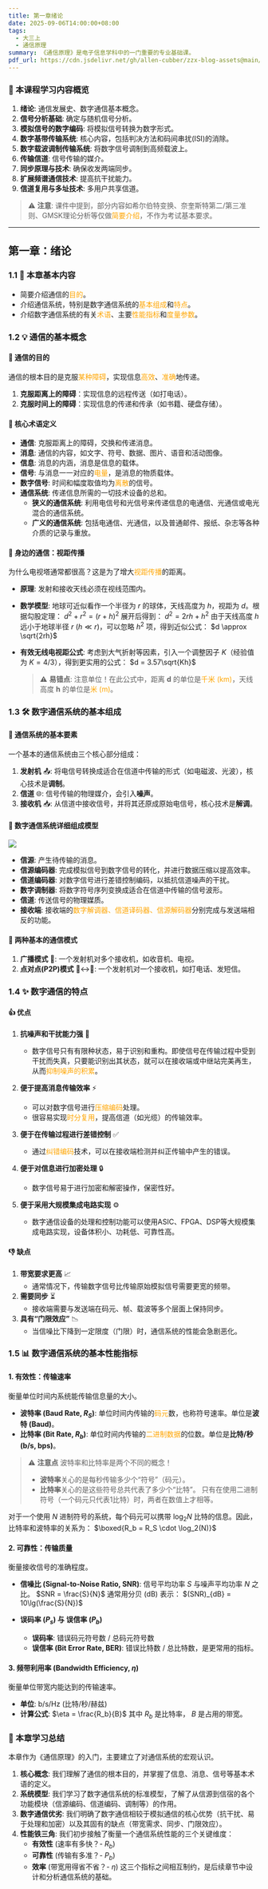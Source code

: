 ```yaml
---
title: 第一章绪论
date: 2025-09-06T14:00:00+08:00
tags:
  - 大三上
  - 通信原理
summary: 《通信原理》是电子信息学科中的一门重要的专业基础课。
pdf_url: https://cdn.jsdelivr.net/gh/allen-cubber/zzx-blog-assets@main/txyl1.pdf
---
```

### 🎯 本课程学习内容概览

1.  **绪论**: 通信发展史、数字通信基本概念。
2.  **信号分析基础**: 确定与随机信号分析。
3.  **模拟信号的数字编码**: 将模拟信号转换为数字形式。
4.  **数字基带传输系统**: 核心内容，包括判决方法和码间串扰(ISI)的消除。
5.  **数字载波调制传输系统**: 将数字信号调制到高频载波上。
6.  **传输信道**: 信号传输的媒介。
7.  **同步原理与技术**: 确保收发两端同步。
8.  **扩展频谱通信技术**: 提高抗干扰能力。
9.  **信道复用与多址技术**: 多用户共享信道。

> ⚠️ **注意**: 课件中提到，部分内容如希尔伯特变换、奈奎斯特第二/第三准则、GMSK理论分析等仅做<font color="orange">简要介绍</font>，不作为考试基本要求。

---

## 第一章：绪论

### 1.1 🎯 本章基本内容

-   简要介绍通信的<font color="orange">目的</font>。
-   介绍通信系统，特别是数字通信系统的<font color="orange">基本组成</font>和<font color="orange">特点</font>。
-   介绍数字通信系统的有关<font color="orange">术语</font>、主要<font color="orange">性能指标</font>和<font color="orange">度量参数</font>。

### 1.2 💡 通信的基本概念

#### 🤔 通信的目的
通信的根本目的是克服<font color="orange">某种障碍</font>，实现信息<font color="orange">高效</font>、<font color="orange">准确</font>地传递。
1.  **克服距离上的障碍**：实现信息的远程传送（如打电话）。
2.  **克服时间上的障碍**：实现信息的传递和传承（如书籍、硬盘存储）。

#### 📖 核心术语定义
-   **通信**: 克服距离上的障碍，交换和传递消息。
-   **消息**: 通信的内容，如文字、符号、数据、图片、语音和活动图像。
-   **信息**: 消息的内涵，消息是信息的载体。
-   **信号**: 与消息一一对应的<font color="orange">电量</font>，是消息的物质载体。
-   **数字信号**: 时间和幅度取值均为<font color="orange">离散</font>的信号。
-   **通信系统**: 传递信息所需的一切技术设备的总和。
    -   **狭义的通信系统**: 利用电信号和光信号来传递信息的电通信、光通信或电光混合的通信系统。
    -   **广义的通信系统**: 包括电通信、光通信，以及普通邮件、报纸、杂志等各种介质的记录与重放。

#### 🗼 身边的通信：视距传播
为什么电视塔通常都很高？这是为了增大<font color="orange">视距传播</font>的距离。

-   **原理**: 发射和接收天线必须在视线范围内。
-   **数学模型**:
    地球可近似看作一个半径为 $r$ 的球体，天线高度为 $h$，视距为 $d$。根据勾股定理：
    $d^2 + r^2 = (r+h)^2$
    展开后得到：
    $d^2 = 2rh + h^2$
    由于天线高度 $h$ 远小于地球半径 $r$ ($h \ll r$)，可以忽略 $h^2$ 项，得到近似公式：
    $d \approx \sqrt{2rh}$

-   **有效无线电视距公式**:
    考虑到大气折射等因素，引入一个调整因子 $K$（经验值为 $K=4/3$），得到更实用的公式：
    $d = 3.57\sqrt{Kh}$

    > ⚠️ **易错点**: 注意单位！在此公式中，距离 **d** 的单位是<font color="orange">千米 (km)</font>，天线高度 **h** 的单位是<font color="orange">米 (m)</font>。

### 1.3 🛠️ 数字通信系统的基本组成

#### 🧩 通信系统的基本要素
一个基本的通信系统由三个核心部分组成：
1.  **发射机** 📤: 将电信号转换成适合在信道中传输的形式（如电磁波、光波），核心技术是**调制**。
2.  **信道** 🌐: 信号传输的物理媒介，会引入**噪声**。
3.  **接收机** 📥: 从信道中接收信号，并将其还原成原始电信号，核心技术是**解调**。

#### 🧱 数字通信系统详细组成模型
![](Pastedimage20250906173427.png)
-   **信源**: 产生待传输的消息。
-   **信源编码器**: 完成模拟信号到数字信号的转化，并进行数据压缩以提高效率。
-   **信道编码器**: 对数字信号进行差错控制编码，以抵抗信道噪声的干扰。
-   **数字调制器**: 将数字符号序列变换成适合在信道中传输的信号波形。
-   **信道**: 传送信号的物理媒质。
-   **接收端**: 接收端的<font color="orange">数字解调器、信道译码器、信源解码器</font>分别完成与发送端相反的功能。

#### 📡 两种基本的通信模式
1.  **广播模式** 📢: 一个发射机对多个接收机，如收音机、电视。
2.  **点对点(P2P)模式** 👤↔️👤: 一个发射机对一个接收机，如打电话、发短信。

### 1.4 ✨ 数字通信的特点

#### 👍 优点
1.  **抗噪声和干扰能力强** 💪
    -   数字信号只有有限种状态，易于识别和重构。即使信号在传输过程中受到干扰而失真，只要能识别出其状态，就可以在接收端或中继站完美再生，从而<font color="orange">抑制噪声的积累</font>。

2.  **便于提高消息传输效率** ⚡
    -   可以对数字信号进行<font color="orange">压缩编码</font>处理。
    -   很容易实现<font color="orange">时分复用</font>，提高信道（如光缆）的传输效率。

3.  **便于在传输过程进行差错控制** ✅
    -   通过<font color="orange">纠错编码</font>技术，可以在接收端检测并纠正传输中产生的错误。

4.  **便于对信息进行加密处理** 🔒
    -   数字信号易于进行加密和解密操作，保密性好。

5.  **便于采用大规模集成电路实现** ⚙️
    -   数字通信设备的处理和控制功能可以使用ASIC、FPGA、DSP等大规模集成电路实现，设备体积小、功耗低、可靠性高。

#### 👎 缺点
1.  **带宽要求更高** 📈
    -   通常情况下，传输数字信号比传输原始模拟信号需要更宽的频带。
2.  **需要同步** ⏳
    -   接收端需要与发送端在码元、帧、载波等多个层面上保持同步。
3.  **具有“门限效应”** 📉
    -   当信噪比下降到一定限度（门限）时，通信系统的性能会急剧恶化。

### 1.5 📊 数字通信系统的基本性能指标

#### 1. 有效性：传输速率

衡量单位时间内系统能传输信息量的大小。
-   **波特率 (Baud Rate, $R_S$)**: 单位时间内传输的<font color="orange">码元</font>数，也称符号速率。单位是**波特 (Baud)**。
-   **比特率 (Bit Rate, $R_b$)**: 单位时间内传输的<font color="orange">二进制数据</font>的位数。单位是**比特/秒 (b/s, bps)**。

> ⚠️ **注意点**
> 波特率和比特率是两个不同的概念！
> - **波特率**关心的是每秒传输多少个“符号”（码元）。
> - **比特率**关心的是这些符号总共代表了多少个“比特”。
> 只有在使用二进制符号（一个码元只代表1比特）时，两者在数值上才相等。

对于一个使用 $N$ 进制符号的系统，每个码元可以携带 $\log_2 N$ 比特的信息。因此，比特率和波特率的关系为：
$\boxed{R_b = R_S \cdot \log_2(N)}$

#### 2. 可靠性：传输质量

衡量接收信号的准确程度。
-   **信噪比 (Signal-to-Noise Ratio, SNR)**: 信号平均功率 $S$ 与噪声平均功率 $N$ 之比。
    $SNR = \frac{S}{N}$
    通常用分贝 (dB) 表示：
    $(SNR)_{dB} = 10\lg(\frac{S}{N})$

-   **误码率 ($P_s$) 与 误信率 ($P_b$)**
    -   **误码率**: 错误码元符号数 / 总码元符号数
    -   **误信率 (Bit Error Rate, BER)**: 错误比特数 / 总比特数，是更常用的指标。

#### 3. 频带利用率 (Bandwidth Efficiency, $\eta$)

衡量单位带宽内能达到的传输速率。
-   **单位**: b/s/Hz (比特/秒/赫兹)
-   **计算公式**:
    $\eta = \frac{R_b}{B}$
    其中 $R_b$ 是比特率， $B$ 是占用的带宽。

### 🧠 本章学习总结

本章作为《通信原理》的入门，主要建立了对通信系统的宏观认识。
1.  **核心概念**: 我们理解了通信的根本目的，并掌握了信息、消息、信号等基本术语的定义。
2.  **系统模型**: 我们学习了数字通信系统的标准模型，了解了从信源到信宿的各个功能模块（信源编码、信道编码、调制等）的作用。
3.  **数字通信优劣**: 我们明确了数字通信相较于模拟通信的核心优势（抗干扰、易于处理和加密）以及其固有的缺点（带宽需求、同步、门限效应）。
4.  **性能铁三角**: 我们初步接触了衡量一个通信系统性能的三个关键维度：
    -   **有效性** (速率有多快？- $R_b$)
    -   **可靠性** (传输有多准？- $P_b$)
    -   **效率** (带宽用得省不省？- $\eta$)
    这三个指标之间相互制约，是后续章节中设计和分析通信系统的基础。